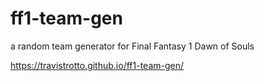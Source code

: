 # ff1-team-gen
a random team generator for Final Fantasy 1 Dawn of Souls

https://travistrotto.github.io/ff1-team-gen/
